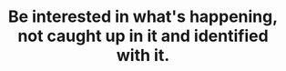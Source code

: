 ---
title: Be interested in what's happening, not caught up in it and identified with it.
tags: experience mindfulness
---